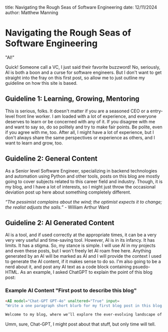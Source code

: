 title: Navigating the Rough Seas of Software Engineering
date: 12/11/2024
author: Matthew Manning


# Navigating the Rough Seas of Software Engineering

"AI!"

Quick! Someone call a VC, I just said their favorite buzzword! No, seriously, AI is both a boon and a curse for software engineers. But I don't want to get straight into the fray on this first post, so allow me to just outline my guideline on how this site is based.


## Guideline 1: Learning, Growing, Mentoring
This is serious, folks. It doesn't matter if you are a seasoned CEO or a entry-level front line worker. I am loaded with a lot of experience, and everyone deserves to learn or be concerned with any of it. If you disagree with me and want to say so, do so politely and try to make fair points. Be polite, even if you agree with me, too. After all, I might have a lot of experience, but I don't always share the same perspectives or experience as others, and I want to learn and grow, too.


## Guideline 2: General Content

As a Senior level Software Engineer, specializing in backend technologies and automation using Python and other tools, posts on this blog are mostly going to cover subjects related to this career field and industry. Though, it is my blog, and I have a lot of interests, so I might just throw the occasional deviation post up here about something completely different.

*“The pessimist complains about the wind; the optimist expects it to change; the realist adjusts the sails.”* - William Arthur Ward


## Guideline 2: AI Generated Content

AI is a tool, and if used correctly at the appropriate times, it can be a very very very useful and time-saving tool. However, AI is in its infancy. It has limits. It has a stigma. So, my stance is simple. I will use AI in my projects and even these posts, but I won't freely let AI roam free here. Anything generated by an AI will be marked as AI and I will provide the context I used to generate the AI content, if it makes sense to do so. I'm also going to be a nerd about it, and post any AI text as a code block containing psuedo-HTML. As an example, I asked ChatGPT to explain the point of this blog post:

### Example AI Content "First post to describe this blog"
```html
<AI model="Chat-GPT GPT-4o" unaltered="True" input=
"Write a one paragraph short blurb for my first blog post in this blog. Have it generalize several of the most controversial topics in software engineering into simple phrases for the paragraph.">

Welcome to my blog, where we’ll explore the ever-evolving landscape of software engineering, from the thrilling debates about tabs vs. spaces to the deeper questions of remote work versus office culture. We’ll dive into the art of balancing innovation with technical debt, unravel the complexities of AI’s role in the future of development, and tackle the timeless dilemma of scaling teams without losing the spark of creativity. Whether you’re here to learn about the job market, seek career growth strategies, or find guidance on mentoring the next generation of developers, this space is your compass in navigating the challenges and opportunities of our field. Let’s build, break, and rebuild better—together.</AI>
```

Umm, sure, Chat-GPT, I might post about that stuff, but only time will tell.

